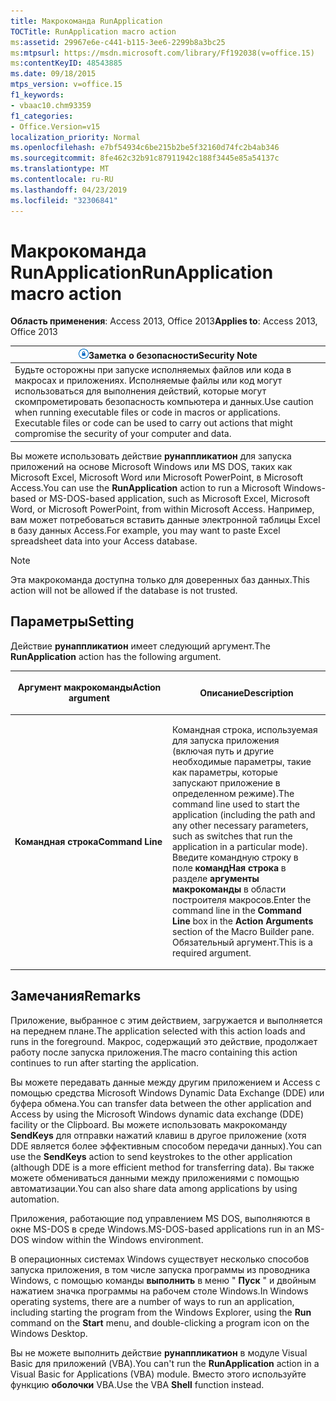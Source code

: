 ```yaml
---
title: Макрокоманда RunApplication
TOCTitle: RunApplication macro action
ms:assetid: 29967e6e-c441-b115-3ee6-2299b8a3bc25
ms:mtpsurl: https://msdn.microsoft.com/library/Ff192038(v=office.15)
ms:contentKeyID: 48543885
ms.date: 09/18/2015
mtps_version: v=office.15
f1_keywords:
- vbaac10.chm93359
f1_categories:
- Office.Version=v15
localization_priority: Normal
ms.openlocfilehash: e7bf54934c6be215b2be5f32160d74fc2b4ab346
ms.sourcegitcommit: 8fe462c32b91c87911942c188f3445e85a54137c
ms.translationtype: MT
ms.contentlocale: ru-RU
ms.lasthandoff: 04/23/2019
ms.locfileid: "32306841"
---
```

# <a name="runapplication-macro-action"></a><span data-ttu-id="e1e58-102">Макрокоманда RunApplication</span><span class="sxs-lookup"><span data-stu-id="e1e58-102">RunApplication macro action</span></span>

<span data-ttu-id="e1e58-103">**Область применения**: Access 2013, Office 2013</span><span class="sxs-lookup"><span data-stu-id="e1e58-103">**Applies to**: Access 2013, Office 2013</span></span>

<table>
<thead>
<tr class="header">
<th><img src="media/access-alert-security.gif" title="Заметка о безопасности" alt="Security note" /><span data-ttu-id="e1e58-105"><strong>Заметка о безопасности</strong></span><span class="sxs-lookup"><span data-stu-id="e1e58-105"><strong>Security Note</strong></span></span></th>
</tr>
</thead>
<tbody>
<tr class="odd">
<td><span data-ttu-id="e1e58-p101">Будьте осторожны при запуске исполняемых файлов или кода в макросах и приложениях. Исполняемые файлы или код могут использоваться для выполнения действий, которые могут скомпрометировать безопасность компьютера и данных.</span><span class="sxs-lookup"><span data-stu-id="e1e58-p101">Use caution when running executable files or code in macros or applications. Executable files or code can be used to carry out actions that might compromise the security of your computer and data.</span></span></td>
</tr>
</tbody>
</table>

<span data-ttu-id="e1e58-108">Вы можете использовать действие **рунаппликатион** для запуска приложений на основе Microsoft Windows или MS DOS, таких как Microsoft Excel, Microsoft Word или Microsoft PowerPoint, в Microsoft Access.</span><span class="sxs-lookup"><span data-stu-id="e1e58-108">You can use the **RunApplication** action to run a Microsoft Windows-based or MS-DOS-based application, such as Microsoft Excel, Microsoft Word, or Microsoft PowerPoint, from within Microsoft Access.</span></span> <span data-ttu-id="e1e58-109">Например, вам может потребоваться вставить данные электронной таблицы Excel в базу данных Access.</span><span class="sxs-lookup"><span data-stu-id="e1e58-109">For example, you may want to paste Excel spreadsheet data into your Access database.</span></span>

> [!NOTE]
> <span data-ttu-id="e1e58-110">Эта макрокоманда доступна только для доверенных баз данных.</span><span class="sxs-lookup"><span data-stu-id="e1e58-110">This action will not be allowed if the database is not trusted.</span></span> 

## <a name="setting"></a><span data-ttu-id="e1e58-111">Параметры</span><span class="sxs-lookup"><span data-stu-id="e1e58-111">Setting</span></span>

<span data-ttu-id="e1e58-112">Действие **рунаппликатион** имеет следующий аргумент.</span><span class="sxs-lookup"><span data-stu-id="e1e58-112">The **RunApplication** action has the following argument.</span></span>

<table>
<colgroup>
<col style="width: 50%" />
<col style="width: 50%" />
</colgroup>
<thead>
<tr class="header">
<th><p><span data-ttu-id="e1e58-113">Аргумент макрокоманды</span><span class="sxs-lookup"><span data-stu-id="e1e58-113">Action argument</span></span></p></th>
<th><p><span data-ttu-id="e1e58-114">Описание</span><span class="sxs-lookup"><span data-stu-id="e1e58-114">Description</span></span></p></th>
</tr>
</thead>
<tbody>
<tr class="odd">
<td><p><span data-ttu-id="e1e58-115"><strong>Командная строка</strong></span><span class="sxs-lookup"><span data-stu-id="e1e58-115"><strong>Command Line</strong></span></span></p></td>
<td><p><span data-ttu-id="e1e58-116">Командная строка, используемая для запуска приложения (включая путь и другие необходимые параметры, такие как параметры, которые запускают приложение в определенном режиме).</span><span class="sxs-lookup"><span data-stu-id="e1e58-116">The command line used to start the application (including the path and any other necessary parameters, such as switches that run the application in a particular mode).</span></span> <span data-ttu-id="e1e58-117">Введите командную строку в поле <strong>командНая строка</strong> в разделе <strong>аргументы макрокоманды</strong> в области построителя макросов.</span><span class="sxs-lookup"><span data-stu-id="e1e58-117">Enter the command line in the <strong>Command Line</strong> box in the <strong>Action Arguments</strong> section of the Macro Builder pane.</span></span> <span data-ttu-id="e1e58-118">Обязательный аргумент.</span><span class="sxs-lookup"><span data-stu-id="e1e58-118">This is a required argument.</span></span></p></td>
</tr>
</tbody>
</table>


## <a name="remarks"></a><span data-ttu-id="e1e58-119">Замечания</span><span class="sxs-lookup"><span data-stu-id="e1e58-119">Remarks</span></span>

<span data-ttu-id="e1e58-120">Приложение, выбранное с этим действием, загружается и выполняется на переднем плане.</span><span class="sxs-lookup"><span data-stu-id="e1e58-120">The application selected with this action loads and runs in the foreground.</span></span> <span data-ttu-id="e1e58-121">Макрос, содержащий это действие, продолжает работу после запуска приложения.</span><span class="sxs-lookup"><span data-stu-id="e1e58-121">The macro containing this action continues to run after starting the application.</span></span>

<span data-ttu-id="e1e58-122">Вы можете передавать данные между другим приложением и Access с помощью средства Microsoft Windows Dynamic Data Exchange (DDE) или буфера обмена.</span><span class="sxs-lookup"><span data-stu-id="e1e58-122">You can transfer data between the other application and Access by using the Microsoft Windows dynamic data exchange (DDE) facility or the Clipboard.</span></span> <span data-ttu-id="e1e58-123">Вы можете использовать макрокоманду **SendKeys** для отправки нажатий клавиш в другое приложение (хотя DDE является более эффективным способом передачи данных).</span><span class="sxs-lookup"><span data-stu-id="e1e58-123">You can use the **SendKeys** action to send keystrokes to the other application (although DDE is a more efficient method for transferring data).</span></span> <span data-ttu-id="e1e58-124">Вы также можете обмениваться данными между приложениями с помощью автоматизации.</span><span class="sxs-lookup"><span data-stu-id="e1e58-124">You can also share data among applications by using automation.</span></span>

<span data-ttu-id="e1e58-125">Приложения, работающие под управлением MS DOS, выполняются в окне MS-DOS в среде Windows.</span><span class="sxs-lookup"><span data-stu-id="e1e58-125">MS-DOS-based applications run in an MS-DOS window within the Windows environment.</span></span>

<span data-ttu-id="e1e58-126">В операционных системах Windows существует несколько способов запуска приложения, в том числе запуска программы из проводника Windows, с помощью команды **выполнить** в меню " **Пуск** " и двойным нажатием значка программы на рабочем столе Windows.</span><span class="sxs-lookup"><span data-stu-id="e1e58-126">In Windows operating systems, there are a number of ways to run an application, including starting the program from the Windows Explorer, using the **Run** command on the **Start** menu, and double-clicking a program icon on the Windows Desktop.</span></span>

<span data-ttu-id="e1e58-127">Вы не можете выполнить действие **рунаппликатион** в модуле Visual Basic для приложений (VBA).</span><span class="sxs-lookup"><span data-stu-id="e1e58-127">You can't run the **RunApplication** action in a Visual Basic for Applications (VBA) module.</span></span> <span data-ttu-id="e1e58-128">Вместо этого используйте функцию **оболочки** VBA.</span><span class="sxs-lookup"><span data-stu-id="e1e58-128">Use the VBA **Shell** function instead.</span></span>

